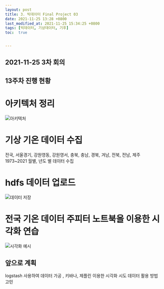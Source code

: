 ```yaml
---
layout: post
title: 3. 빅데이터 Final Project 03
date: 2021-11-25 13:28 +0800
last_modified_at: 2021-11-25 15:34:25 +0800
tags: [빅데이터, 기상데이터, 기후]
toc:  true


---
```


## 2021-11-25 3차 회의 
## 13주차 진행 현황

# 아키텍처 정리
![아키텍처](https://user-images.githubusercontent.com/73586238/143548582-1d9880db-42f0-45f6-ae21-03ff0b3a9179.png)

# 기상 기온 데이터 수집
전국, 서울경기, 강원영동, 강원영서, 충북, 충남, 경북, 겨남, 전북, 전남, 제주 1973~2021 월별, 년도 별 데이터 수집

# hdfs 데이터 업로드
![데이터 저장](https://user-images.githubusercontent.com/73586238/143548576-b0447715-e9ef-42f2-8a80-ca9599f85029.png)

# 전국 기온 데이터 주피터 노트북을 이용한 시각화 연습
![시각화 예시](https://user-images.githubusercontent.com/73586238/143548565-9f49da52-db19-4233-a95e-2a99867af348.png)

## 앞으로 계획
logstash 사용하여 데이터 가공 , 키바나, 제플린 이용한 시각화 시도 
데이터 활용 방법 고민 
